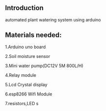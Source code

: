 ## Introduction 
automated plant watering system using arduino

## Materials needed:
1.Arduino uno board

2.Soil moisture sensor

3.Mini water pump(DC12V 5M 800L/H)

4.Relay module

5.Lcd Crystal display

6.esp8266 Wifi Module

7.resistors,LED s

